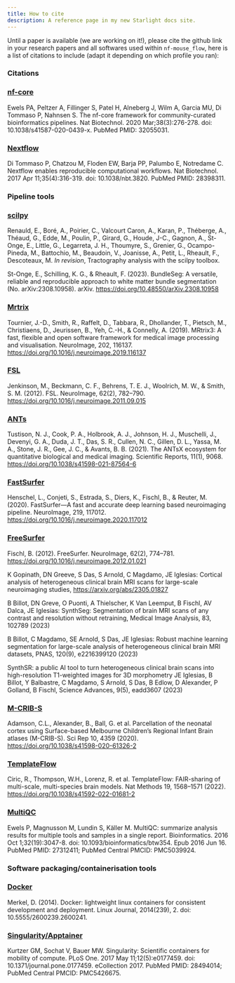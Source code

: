 ```yaml
---
title: How to cite
description: A reference page in my new Starlight docs site.
---
```


Until a paper is available (we are working on it!), please cite the github link in your research papers and all softwares used within `nf-mouse_flow`, here is a list of citations to include (adapt it depending on which profile you ran):

### **Citations**

### [nf-core](https://pubmed.ncbi.nlm.nih.gov/32055031/)

Ewels PA, Peltzer A, Fillinger S, Patel H, Alneberg J, Wilm A, Garcia MU, Di Tommaso P, Nahnsen S. The nf-core framework for community-curated bioinformatics pipelines. Nat Biotechnol. 2020 Mar;38(3):276-278. doi: 10.1038/s41587-020-0439-x. PubMed PMID: 32055031.

### [Nextflow](https://pubmed.ncbi.nlm.nih.gov/28398311/)

Di Tommaso P, Chatzou M, Floden EW, Barja PP, Palumbo E, Notredame C. Nextflow enables reproducible computational workflows. Nat Biotechnol. 2017 Apr 11;35(4):316-319. doi: 10.1038/nbt.3820. PubMed PMID: 28398311.

### **Pipeline tools**

### [scilpy](https://github.com/scilus/scilpy)

Renauld, E., Boré, A., Poirier, C., Valcourt Caron, A., Karan, P., Théberge, A., Théaud, G., Edde, M., Poulin, P., Girard, G., Houde, J-C., Gagnon, A., St-Onge, E., Little, G., Legarreta, J. H., Thoumyre, S., Grenier, G., Ocampo-Pineda, M., Battochio, M., Beaudoin, V., Joanisse, A., Petit, L., Rheault, F., Descoteaux, M. _In revision_, Tractography analysis with the scilpy toolbox.

St-Onge, E., Schilling, K. G., & Rheault, F. (2023). BundleSeg: A versatile, reliable and reproducible approach to white matter bundle segmentation (No. arXiv:2308.10958). arXiv. https://doi.org/10.48550/arXiv.2308.10958

### [Mrtrix](https://www.mrtrix.org/)

Tournier, J.-D., Smith, R., Raffelt, D., Tabbara, R., Dhollander, T., Pietsch, M., Christiaens, D., Jeurissen, B., Yeh, C.-H., & Connelly, A. (2019). MRtrix3: A fast, flexible and open software framework for medical image processing and visualisation. NeuroImage, 202, 116137. https://doi.org/10.1016/j.neuroimage.2019.116137

### [FSL](https://fsl.fmrib.ox.ac.uk/fsl/docs/#/)

Jenkinson, M., Beckmann, C. F., Behrens, T. E. J., Woolrich, M. W., & Smith, S. M. (2012). FSL. NeuroImage, 62(2), 782–790. https://doi.org/10.1016/j.neuroimage.2011.09.015

### [ANTs](https://antsx.github.io/ANTs/)

Tustison, N. J., Cook, P. A., Holbrook, A. J., Johnson, H. J., Muschelli, J., Devenyi, G. A., Duda, J. T., Das, S. R., Cullen, N. C., Gillen, D. L., Yassa, M. A., Stone, J. R., Gee, J. C., & Avants, B. B. (2021). The ANTsX ecosystem for quantitative biological and medical imaging. Scientific Reports, 11(1), 9068. https://doi.org/10.1038/s41598-021-87564-6

### [FastSurfer](https://deep-mi.org/research/fastsurfer/)

Henschel, L., Conjeti, S., Estrada, S., Diers, K., Fischl, B., & Reuter, M. (2020). FastSurfer—A fast and accurate deep learning based neuroimaging pipeline. NeuroImage, 219, 117012. https://doi.org/10.1016/j.neuroimage.2020.117012

### [FreeSurfer](https://surfer.nmr.mgh.harvard.edu/)

Fischl, B. (2012). FreeSurfer. NeuroImage, 62(2), 774–781. https://doi.org/10.1016/j.neuroimage.2012.01.021

K Gopinath, DN Greeve, S Das, S Arnold, C Magdamo, JE Iglesias: Cortical analysis of heterogeneous clinical brain MRI scans for large-scale neuroimaging studies, https://arxiv.org/abs/2305.01827

B Billot, DN Greve, O Puonti, A Thielscher, K Van Leemput, B Fischl, AV Dalca, JE Iglesias: SynthSeg: Segmentation of brain MRI scans of any contrast and resolution without retraining, Medical Image Analysis, 83, 102789 (2023)

B Billot, C Magdamo, SE Arnold, S Das, JE Iglesias: Robust machine learning segmentation for large-scale analysis of heterogeneous clinical brain MRI datasets, PNAS, 120(9), e2216399120 (2023)

SynthSR: a public AI tool to turn heterogeneous clinical brain scans into high-resolution T1-weighted images for 3D morphometry JE Iglesias, B Billot, Y Balbastre, C Magdamo, S Arnold, S Das, B Edlow, D Alexander, P Golland, B Fischl, Science Advances, 9(5), eadd3607 (2023)

### [M-CRIB-S](https://github.com/DevelopmentalImagingMCRI/MCRIBS)

Adamson, C.L., Alexander, B., Ball, G. et al. Parcellation of the neonatal cortex using Surface-based Melbourne Children’s Regional Infant Brain atlases (M-CRIB-S). Sci Rep 10, 4359 (2020). https://doi.org/10.1038/s41598-020-61326-2

### [TemplateFlow](https://www.templateflow.org/)

Ciric, R., Thompson, W.H., Lorenz, R. et al. TemplateFlow: FAIR-sharing of multi-scale, multi-species brain models. Nat Methods 19, 1568–1571 (2022). https://doi.org/10.1038/s41592-022-01681-2

### [MultiQC](https://pubmed.ncbi.nlm.nih.gov/27312411/)

Ewels P, Magnusson M, Lundin S, Käller M. MultiQC: summarize analysis results for multiple tools and samples in a single report. Bioinformatics. 2016 Oct 1;32(19):3047-8. doi: 10.1093/bioinformatics/btw354. Epub 2016 Jun 16. PubMed PMID: 27312411; PubMed Central PMCID: PMC5039924.

### **Software packaging/containerisation tools**

### [Docker](https://dl.acm.org/doi/10.5555/2600239.2600241)

Merkel, D. (2014). Docker: lightweight linux containers for consistent development and deployment. Linux Journal, 2014(239), 2. doi: 10.5555/2600239.2600241.

### [Singularity/Apptainer](https://pubmed.ncbi.nlm.nih.gov/28494014/)

Kurtzer GM, Sochat V, Bauer MW. Singularity: Scientific containers for mobility of compute. PLoS One. 2017 May 11;12(5):e0177459. doi: 10.1371/journal.pone.0177459. eCollection 2017. PubMed PMID: 28494014; PubMed Central PMCID: PMC5426675.

